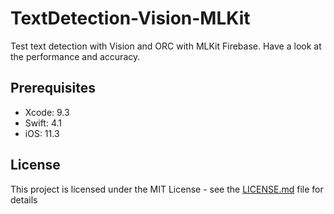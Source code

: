 # TextDetection-Vision-MLKit
Test text detection with Vision and ORC with MLKit Firebase. Have a look at the performance and accuracy.

## Prerequisites
- Xcode: 9.3
- Swift: 4.1
- iOS: 11.3

## License
This project is licensed under the MIT License - see the [LICENSE.md](LICENSE.md) file for details

